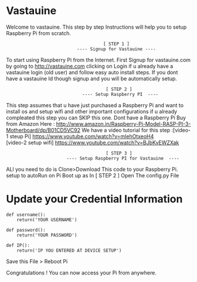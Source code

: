 # Vastauine

Welcome to vastauine.
This step by step Instructions will help you to setup Raspberry Pi from scratch.

                                         [ STEP 1 ]   
                               ---- Signup for Vastauine ----
        
 To start using Raspberry Pi from the Internet. First Signup for vastauine.com by going to http://vastauine.com clicking on Login if u already have a vastauine login (old user) and follow easy auto install steps. If you dont have a vastauine Id though signup and you will be automatically setup.
 
 
                                          [ STEP 2 ]   
                                 ---- Setup Raspberry PI  ----
This step assumes that u have just purchased a Raspberry Pi and want to install os and setup wifi and other important configurations if u already compleated this step you can SKIP this one.
Dont have a Raspberry Pi Buy from Amazon Here : http://www.amazon.in/Raspberry-Pi-Model-RASP-PI-3-Motherboard/dp/B01CD5VC92
We have a video tutorial for this step :[video-1 steup Pi] https://www.youtube.com/watch?v=mlehOtxeoH4  
                                        [video-2 setup wifi] https://www.youtube.com/watch?v=BJbKvEWZXak
                                        
 
                                          [ STEP 3 ]   
                           ---- Setup Raspberry PI for Vastauine  ----
                           
ALl you need to do is Clone>Download This code to your Raspberry Pi. setup to autoRun on Pi Boot up as In [ STEP 2 ]
Open The config.py File
  
# Update your Credential Information 
    def username():
        return('YOUR USERNAME')

    def password():
        return('YOUR PASSWORD')

    def IP():
        return('IP YOU ENTERED AT DEVICE SETUP')
    
Save this File > Reboot Pi 

Congratulations ! You can now access your Pi from anywhere.
                                        


 
                                 
                    
